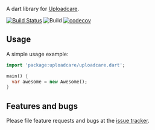 A dart library for [Uploadcare](https://uploadcare.com/).

[![Build Status](https://travis-ci.com/amondnet/uploadcare.dart.svg?branch=master)](https://travis-ci.com/amondnet/uploadcare.dart)
![Build](https://github.com/amondnet/uploadcare.dart/workflows/Build/badge.svg?branch=master)
[![codecov](https://codecov.io/gh/amondnet/uploadcare.dart/branch/master/graph/badge.svg)](https://codecov.io/gh/amondnet/uploadcare.dart)

## Usage

A simple usage example:

```dart
import 'package:uploadcare/uploadcare.dart';

main() {
  var awesome = new Awesome();
}
```

## Features and bugs

Please file feature requests and bugs at the [issue tracker][tracker].

[tracker]: https://github.com/amondnet/uploadcare.dart/issues


